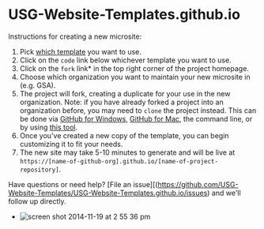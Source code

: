 USG-Website-Templates.github.io
===============================

Instructions for creating a new microsite: 

1. Pick [which template](http://usg-website-templates.github.io/) you want to use.  
2. Click on the `code` link below whichever template you want to use.  
3. Click on the `fork` link* in the top right corner of the project homepage.  
4. Choose which organization you want to maintain your new microsite in (e.g. GSA).  
5. The project will fork, creating a duplicate for your use in the new organization.  Note: if you have already forked a project into an organization before, you may need to `clone` the project instead.  This can be done via [GitHub for Windows](https://windows.github.com/), [GitHub for Mac](https://mac.github.com/), the command line, or by using [this tool](https://copy-to.herokuapp.com/).  
6. Once you've created a new copy of the template, you can begin customizing it to fit your needs.   
7. The new site may take 5-10 minutes to generate and will be live at `https://[name-of-github-org].github.io/[name-of-project-repository]`.  

Have questions or need help?  [File an issue][(https://github.com/USG-Website-Templates/USG-Website-Templates.github.io/issues) and we'll follow up directly.  


* ![screen shot 2014-11-19 at 2 55 36 pm](https://cloud.githubusercontent.com/assets/633088/5113261/53abfd88-6ffc-11e4-9fa3-20e355c99844.png)
